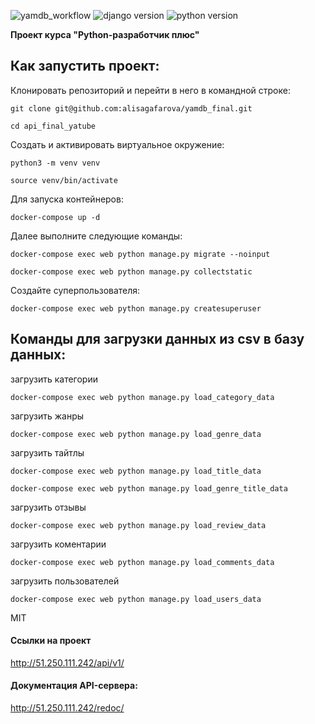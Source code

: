 ![yamdb_workflow](https://github.com/alisagafarova/yamdb_final/actions/workflows/yamdb_workflow.yml/badge.svg)
![django version](https://img.shields.io/badge/Django-3.1.13-green)
![python version](https://img.shields.io/badge/Python-3.7%20%7C%203.8%20%7C%203.9-green)



**Проект курса "Python-разработчик плюс"**

## Как запустить проект:

Клонировать репозиторий и перейти в него в командной строке:

```
git clone git@github.com:alisagafarova/yamdb_final.git
```

```
cd api_final_yatube
```

Cоздать и активировать виртуальное окружение:

```
python3 -m venv venv
```

```
source venv/bin/activate
```

Для запуска контейнеров:
```
docker-compose up -d
```
Далее выполните следующие команды:
```
docker-compose exec web python manage.py migrate --noinput
```
```
docker-compose exec web python manage.py collectstatic
```
Создайте суперпользователя:
```
docker-compose exec web python manage.py createsuperuser
```
## Команды для загрузки данных из csv в базу данных:

загрузить категории
```
docker-compose exec web python manage.py load_category_data
```
загрузить жанры
```
docker-compose exec web python manage.py load_genre_data
```
загрузить тайтлы
```
docker-compose exec web python manage.py load_title_data
```
```
docker-compose exec web python manage.py load_genre_title_data
```
загрузить отзывы
```
docker-compose exec web python manage.py load_review_data
```
загрузить коментарии
```
docker-compose exec web python manage.py load_comments_data
```
загрузить пользователей
```
docker-compose exec web python manage.py load_users_data
```
MIT
#### Ссылки на проект
http://51.250.111.242/api/v1/

#### Документация API-сервера:
http://51.250.111.242/redoc/
